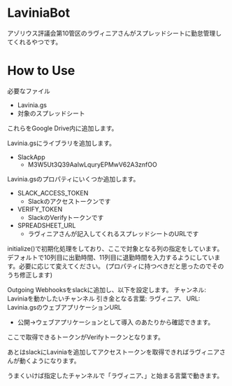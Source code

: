 # LaviniaBot

アゾリウス評議会第10管区のラヴィニアさんがスプレッドシートに勤怠管理してくれるやつです。

# How to Use

必要なファイル
- Lavinia.gs
- 対象のスプレッドシート

これらをGoogle Drive内に追加します。

Lavinia.gsにライブラリを追加します。
- SlackApp
  - M3W5Ut3Q39AaIwLquryEPMwV62A3znfOO

Lavinia.gsのプロパティにいくつか追加します。

- SLACK_ACCESS_TOKEN
  - Slackのアクセストークンです
- VERIFY_TOKEN
  - SlackのVerifyトークンです
- SPREADSHEET_URL
  - ラヴィニアさんが記入してくれるスプレッドシートのURLです
  
initialize()で初期化処理をしており、ここで対象となる列の指定をしています。
デフォルトで10列目に出勤時間、11列目に退勤時間を入力するようにしています。必要に応じて変えてください。
(プロパティに持つべきだと思ったのでそのうち修正します)

Outgoing Webhooksをslackに追加し、以下を設定します。
チャンネル: Laviniaを動かしたいチャンネル
引き金となる言葉: ラヴィニア、
URL: Lavinia.gsのウェブアプリケーションURL
- 公開→ウェブアプリケーションとして導入 のあたりから確認できます。

ここで取得できるトークンがVerifyトークンとなります。

あとはslackにLaviniaを追加してアクセストークンを取得できればラヴィニアさんが動くようになります。

うまくいけば指定したチャンネルで「ラヴィニア、」と始まる言葉で動きます。
